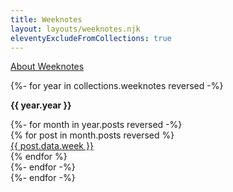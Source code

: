 ```yaml
---
title: Weeknotes
layout: layouts/weeknotes.njk
eleventyExcludeFromCollections: true
---
```

[About Weeknotes](/posts/about-weeknotes/)

{%- for year in collections.weeknotes reversed -%}
<p><b>{{ year.year }}</b></p>
<div class="year">
{%- for month in year.posts reversed -%}
<div class="month">
{% for post in month.posts reversed  %}
<div class="week"><a href="{{ post.url }}">{{ post.data.week }}</a></div>
{% endfor %}
</div>
{%- endfor -%}
</div>
{%- endfor -%}
